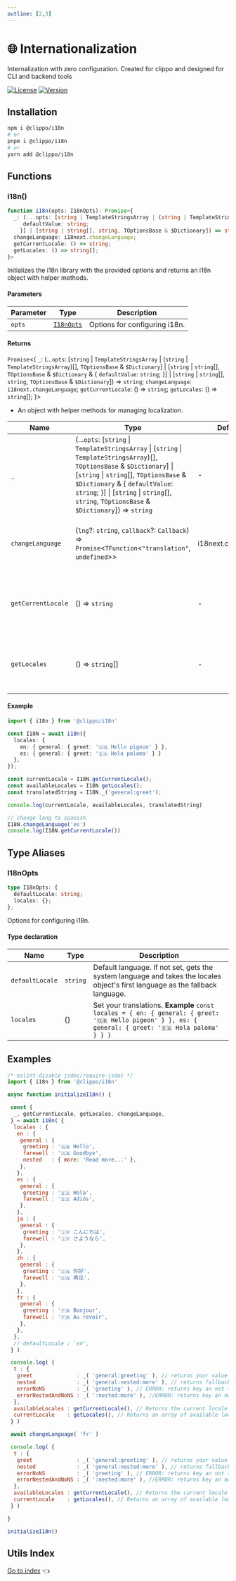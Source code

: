 ```yaml
---
outline: [2,3]
---
```


# 🌐 Internationalization

Internalization with zero configuration. Created for clippo and designed for CLI and backend tools

[![License](https://img.shields.io/github/license/pigeonposse/@clippo/i18n?color=green&style=for-the-badge&logoColor=white)](/LICENSE)
[![Version](https://img.shields.io/npm/v/@clippo/i18n?color=blue&style=for-the-badge&logoColor=white)](https://www.npmjs.com/package/@clippo/i18n)

## Installation

```bash
npm i @clippo/i18n
# or
pnpm i @clippo/i18n
# or
yarn add @clippo/i18n
```

## Functions

### i18n()

```ts
function i18n(opts: I18nOpts): Promise<{
  _: (...opts: [string | TemplateStringsArray | (string | TemplateStringsArray)[], TOptionsBase & $Dictionary] | [string | string[], TOptionsBase & $Dictionary & {
     defaultValue: string;
    }] | [string | string[], string, TOptionsBase & $Dictionary]) => string;
  changeLanguage: i18next.changeLanguage;
  getCurrentLocale: () => string;
  getLocales: () => string[];
}>
```

Initializes the i18n library with the provided options and returns an i18n object with helper methods.

#### Parameters

| Parameter | Type | Description |
| ------ | ------ | ------ |
| `opts` | [`I18nOpts`](index.md#i18nopts) | Options for configuring i18n. |

#### Returns

`Promise`\<\{
  `_`: (...`opts`: [`string` \| `TemplateStringsArray` \| (`string` \| `TemplateStringsArray`)[], `TOptionsBase` & `$Dictionary`] \| [`string` \| `string`[], `TOptionsBase` & `$Dictionary` & \{
     `defaultValue`: `string`;
    \}] \| [`string` \| `string`[], `string`, `TOptionsBase` & `$Dictionary`]) => `string`;
  `changeLanguage`: `i18next.changeLanguage`;
  `getCurrentLocale`: () => `string`;
  `getLocales`: () => `string`[];
 \}\>

- An object with helper methods for managing localization.

| Name | Type | Default value | Description |
| ------ | ------ | ------ | ------ |
| `_` | (...`opts`: [`string` \| `TemplateStringsArray` \| (`string` \| `TemplateStringsArray`)[], `TOptionsBase` & `$Dictionary`] \| [`string` \| `string`[], `TOptionsBase` & `$Dictionary` & \{ `defaultValue`: `string`; \}] \| [`string` \| `string`[], `string`, `TOptionsBase` & `$Dictionary`]) => `string` | - | Translates a given string key to the current locale. **Example** `const { _ } = yourI18nInstance console.log( _('general:greet') )` |
| `changeLanguage` | (`lng`?: `string`, `callback`?: `Callback`) => `Promise`\<`TFunction`\<`"translation"`, `undefined`\>\> | i18next.changeLanguage | Change language. **Example** `const { changeLanguage } = yourI18nInstance // change lang to spanish changeLanguage('es')` |
| `getCurrentLocale` | () => `string` | - | Retrieves the ID of the current locale. **Example** `const { getCurrentLocale } = yourI18nInstance const currentLocale = getCurrentLocale();` |
| `getLocales` | () => `string`[] | - | Retrieves an array of available locales. **Example** `const { getLocales } = yourI18nInstance const appLocales = getLocales()` |

#### Example

```ts
import { i18n } from '@clippo/i18n'

const I18N = await i18n({
  locales: {
    en: { general: { greet: '🇬🇧 Hello pigeon' } },
    es: { general: { greet: '🇪🇸 Hola paloma' } }
  },
});

const currentLocale = I18N.getCurrentLocale(); 
const availableLocales = I18N.getLocales(); 
const translatedString = I18N._('general:greet');

console.log(currentLocale, availableLocales, translatedString)

// change lang to spanish
I18N.changeLanguage('es')
console.log(I18N.getCurrentLocale())
```

## Type Aliases

### I18nOpts

```ts
type I18nOpts: {
  defaultLocale: string;
  locales: {};
};
```

Options for configuring i18n.

#### Type declaration

| Name | Type | Description |
| ------ | ------ | ------ |
| `defaultLocale` | `string` | Default language. If not set, gets the system language and takes the locales object's first language as the fallback language. |
| `locales` | \{\} | Set your translations. **Example** `const locales = { en: { general: { greet: '🇬🇧 Hello pigeon' } }, es: { general: { greet: '🇪🇸 Hola paloma' } } }` |

## Examples

```js
/* eslint-disable jsdoc/require-jsdoc */
import { i18n } from '@clippo/i18n'

async function initializeI18n() {

 const {
  _, getCurrentLocale, getLocales, changeLanguage, 
 } = await i18n( {
  locales : {
   en : {
    general : {
     greeting : '🇬🇧 Hello',
     farewell : '🇬🇧 Goodbye',
     nested   : { more: 'Read more...' },
    },
   },
   es : {
    general : {
     greeting : '🇪🇸 Hola',
     farewell : '🇪🇸 Adiós',
    },
   },
   ja : {
    general : {
     greeting : '🇯🇵 こんにちは',
     farewell : '🇯🇵 さようなら',
    },
   },
   zh : {
    general : {
     greeting : '🇨🇳 你好',
     farewell : '🇨🇳 再见',
    },
   },
   fr : {
    general : {
     greeting : '🇫🇷 Bonjour',
     farewell : '🇫🇷 Au revoir',
    },
   },
  },  
  // defaultLocale : 'en',
 } )

 console.log( {
  t : {
   greet              : _( 'general:greeting' ), // returns your value in your system lang, if not exists return falback lang (first in object, in this case: en)
   nested             : _( 'general:nested:more' ), // returns fallback because only exists in english
   errorNoNS          : _( 'greeting' ), // ERROR: returns key an not the value, because namespace is not set
   errorNestedAndNoNS : _( ':nested:more' ), //ERROR: returns key an not the value, because namespace is not set
  },
  availableLocales : getCurrentLocale(), // Returns the current locale name,
  currentLocale    : getLocales(), // Returns an array of available locales
 } )

 await changeLanguage( 'fr' )

 console.log( {
  t : {
   greet              : _( 'general:greeting' ), // returns your value in your system lang, if not exists return falback lang (first in object, in this case: en)
   nested             : _( 'general:nested:more' ), // returns fallback because only exists in english
   errorNoNS          : _( 'greeting' ), // ERROR: returns key an not the value, because namespace is not set
   errorNestedAndNoNS : _( ':nested:more' ), //ERROR: returns key an not the value, because namespace is not set
  },
  availableLocales : getCurrentLocale(), // Returns the current locale name,
  currentLocale    : getLocales(), // Returns an array of available locales
 } )

}

initializeI18n()
```

## Utils Index

[Go to index](../index.md) 👈
